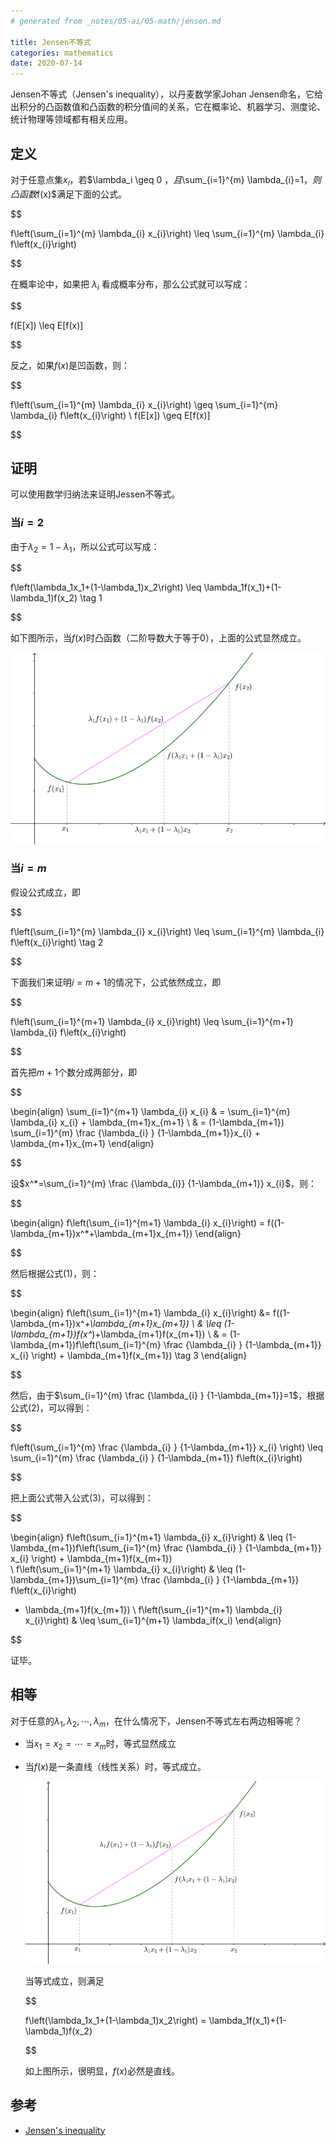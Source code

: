 ```yaml
---
# generated from _notes/05-ai/05-math/jensen.md

title: Jensen不等式
categories: mathematics
date: 2020-07-14
---
```


Jensen不等式（Jensen's inequality），以丹麦数学家Johan Jensen命名，它给出积分的凸函数值和凸函数的积分值间的关系，它在概率论、机器学习、测度论、统计物理等领域都有相关应用。

## 定义

对于任意点集${x_i}$，若$\lambda_i \geq 0 $，且$\sum_{i=1}^{m} \lambda_{i}=1$，则凸函数$f(x)$满足下面的公式。

$$

f\left(\sum_{i=1}^{m} \lambda_{i} x_{i}\right) \leq \sum_{i=1}^{m} \lambda_{i} f\left(x_{i}\right)

$$

在概率论中，如果把 $\lambda_i$ 看成概率分布，那么公式就可以写成：

$$

f(E[x]) \leq E[f(x)]

$$

反之，如果$f(x)$是凹函数，则：

$$

f\left(\sum_{i=1}^{m} \lambda_{i} x_{i}\right) \geq \sum_{i=1}^{m} \lambda_{i} f\left(x_{i}\right) \\
f(E[x]) \geq E[f(x)]

$$

## 证明

可以使用数学归纳法来证明Jessen不等式。

### 当$i=2$

由于$\lambda_2=1-\lambda_1$，所以公式可以写成：

$$

f\left(\lambda_1x_1+(1-\lambda_1)x_2\right) \leq \lambda_1f(x_1)+(1-\lambda_1)f(x_2) \tag 1

$$

如下图所示，当$f(x)$时凸函数（二阶导数大于等于0），上面的公式显然成立。

![image-20200722094008968](/assets/images/image-20200722094008968.png)

### 当$i=m$

假设公式成立，即

$$

f\left(\sum_{i=1}^{m} \lambda_{i} x_{i}\right) \leq \sum_{i=1}^{m} \lambda_{i} f\left(x_{i}\right)   \tag 2

$$

下面我们来证明$i=m+1$的情况下，公式依然成立，即

$$

f\left(\sum_{i=1}^{m+1} \lambda_{i} x_{i}\right) \leq \sum_{i=1}^{m+1} \lambda_{i} f\left(x_{i}\right)

$$

首先把$m+1$个数分成两部分，即

$$

\begin{align}
\sum_{i=1}^{m+1} \lambda_{i} x_{i} 
& = 
 \sum_{i=1}^{m} \lambda_{i} x_{i} + \lambda_{m+1}x_{m+1}
\\ & = 
 (1-\lambda_{m+1}) \sum_{i=1}^{m} \frac {\lambda_{i} } {1-\lambda_{m+1}}x_{i} + \lambda_{m+1}x_{m+1}
\end{align}

$$

设$x^*=\sum_{i=1}^{m} \frac {\lambda_{i}} {1-\lambda_{m+1}}  x_{i}$，则：

$$

\begin{align}
f\left(\sum_{i=1}^{m+1} \lambda_{i} x_{i}\right) = f((1-\lambda_{m+1})x^*+\lambda_{m+1}x_{m+1})
\end{align}

$$

然后根据公式$(1)$，则：

$$

\begin{align}
f\left(\sum_{i=1}^{m+1} \lambda_{i} x_{i}\right) 
&= f((1-\lambda_{m+1})x^*+\lambda_{m+1}x_{m+1})
\\ & \leq
 (1-\lambda_{m+1})f(x^*)+\lambda_{m+1}f(x_{m+1}) 
\\ & = 
(1-\lambda_{m+1})f\left(\sum_{i=1}^{m} \frac {\lambda_{i} } {1-\lambda_{m+1}} x_{i} \right)  + \lambda_{m+1}f(x_{m+1})  \tag 3
\end{align}

$$

然后，由于$\sum_{i=1}^{m} \frac {\lambda_{i} } {1-\lambda_{m+1}}=1$，根据公式$(2)$，可以得到：

$$

f\left(\sum_{i=1}^{m} \frac {\lambda_{i} } {1-\lambda_{m+1}} x_{i} \right) \leq \sum_{i=1}^{m} \frac {\lambda_{i} } {1-\lambda_{m+1}} f\left(x_{i}\right)

$$

把上面公式带入公式$(3)$，可以得到：

$$

\begin{align}
f\left(\sum_{i=1}^{m+1} \lambda_{i} x_{i}\right) 
& \leq
(1-\lambda_{m+1})f\left(\sum_{i=1}^{m} \frac {\lambda_{i} } {1-\lambda_{m+1}} x_{i} \right)  + \lambda_{m+1}f(x_{m+1})  
\\ f\left(\sum_{i=1}^{m+1} \lambda_{i} x_{i}\right)  & \leq 
(1-\lambda_{m+1})\sum_{i=1}^{m} \frac {\lambda_{i} } {1-\lambda_{m+1}} f\left(x_{i}\right)
+ \lambda_{m+1}f(x_{m+1}) 
\\ f\left(\sum_{i=1}^{m+1} \lambda_{i} x_{i}\right)  & \leq
\sum_{i=1}^{m+1} \lambda_if(x_i)
\end{align}

$$

证毕。

## 相等

对于任意的$\lambda_1, \lambda_2, \cdots, \lambda_m$，在什么情况下，Jensen不等式左右两边相等呢？

- 当$x_1=x_2=\cdots =x_m$时，等式显然成立

- 当$f(x)$是一条直线（线性关系）时，等式成立。

  ![image-20200722094008968](/assets/images/image-20200722094008968.png)

  当等式成立，则满足

  $$

  f\left(\lambda_1x_1+(1-\lambda_1)x_2\right) = \lambda_1f(x_1)+(1-\lambda_1)f(x_2)

  $$

  如上图所示，很明显，$f(x)$必然是直线。

## 参考

- [Jensen's inequality](https://en.wikipedia.org/wiki/Jensen's_inequality)
